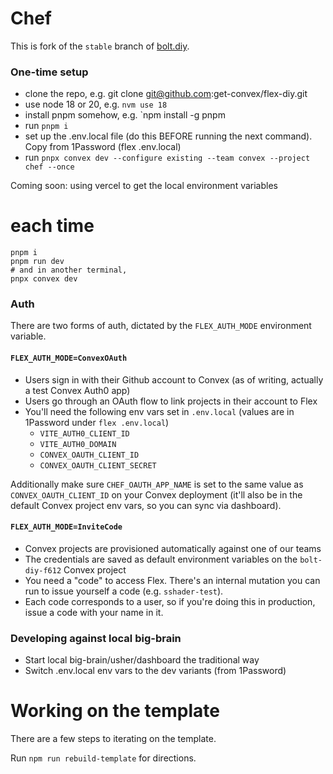 # Chef

This is fork of the `stable` branch of [bolt.diy](https://github.com/stackblitz-labs/bolt.diy).

### One-time setup

- clone the repo, e.g. git clone git@github.com:get-convex/flex-diy.git
- use node 18 or 20, e.g. `nvm use 18`
- install pnpm somehow, e.g. `npm install -g pnpm
- run `pnpm i`
- set up the .env.local file (do this BEFORE running the next command). Copy from 1Password (flex .env.local)
- run `pnpx convex dev --configure existing --team convex --project chef --once`

Coming soon: using vercel to get the local environment variables

# each time

```
pnpm i
pnpm run dev
# and in another terminal,
pnpx convex dev
```

### Auth

There are two forms of auth, dictated by the `FLEX_AUTH_MODE` environment variable.

#### `FLEX_AUTH_MODE=ConvexOAuth`

- Users sign in with their Github account to Convex (as of writing, actually a test Convex Auth0 app)
- Users go through an OAuth flow to link projects in their account to Flex
- You'll need the following env vars set in `.env.local` (values are in 1Password under `flex .env.local`)
  - `VITE_AUTH0_CLIENT_ID`
  - `VITE_AUTH0_DOMAIN`
  - `CONVEX_OAUTH_CLIENT_ID`
  - `CONVEX_OAUTH_CLIENT_SECRET`

Additionally make sure `CHEF_OAUTH_APP_NAME` is set to the same value as `CONVEX_OAUTH_CLIENT_ID` on your Convex deployment
(it'll also be in the default Convex project env vars, so you can sync via dashboard).

#### `FLEX_AUTH_MODE=InviteCode`

- Convex projects are provisioned automatically against one of our teams
- The credentials are saved as default environment variables on the `bolt-diy-f612` Convex project
- You need a "code" to access Flex. There's an internal mutation you can run to issue yourself a code (e.g. `sshader-test`).
- Each code corresponds to a user, so if you're doing this in production, issue a code with your name in it.

### Developing against local big-brain

- Start local big-brain/usher/dashboard the traditional way
- Switch .env.local env vars to the dev variants (from 1Password)

# Working on the template

There are a few steps to iterating on the template.

Run `npm run rebuild-template` for directions.
